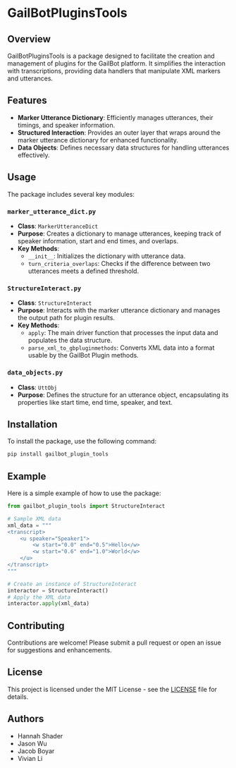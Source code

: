 # GailBotPluginsTools

## Overview

GailBotPluginsTools is a package designed to facilitate the creation and management of plugins for the GailBot platform. It simplifies the interaction with transcriptions, providing data handlers that manipulate XML markers and utterances.

## Features

- **Marker Utterance Dictionary**: Efficiently manages utterances, their timings, and speaker information.
- **Structured Interaction**: Provides an outer layer that wraps around the marker utterance dictionary for enhanced functionality.
- **Data Objects**: Defines necessary data structures for handling utterances effectively.

## Usage

The package includes several key modules:

### `marker_utterance_dict.py`

- **Class**: `MarkerUtteranceDict`
- **Purpose**: Creates a dictionary to manage utterances, keeping track of speaker information, start and end times, and overlaps.
- **Key Methods**:
  - `__init__`: Initializes the dictionary with utterance data.
  - `turn_criteria_overlaps`: Checks if the difference between two utterances meets a defined threshold.

### `StructureInteract.py`

- **Class**: `StructureInteract`
- **Purpose**: Interacts with the marker utterance dictionary and manages the output path for plugin results.
- **Key Methods**:
  - `apply`: The main driver function that processes the input data and populates the data structure.
  - `parse_xml_to_gbpluginmethods`: Converts XML data into a format usable by the GailBot Plugin methods.

### `data_objects.py`

- **Class**: `UttObj`
- **Purpose**: Defines the structure for an utterance object, encapsulating its properties like start time, end time, speaker, and text.

## Installation

To install the package, use the following command:

```bash
pip install gailbot_plugin_tools
```

## Example

Here is a simple example of how to use the package:

```python
from gailbot_plugin_tools import StructureInteract

# Sample XML data
xml_data = """
<transcript>
    <u speaker="Speaker1">
        <w start="0.0" end="0.5">Hello</w>
        <w start="0.6" end="1.0">World</w>
    </u>
</transcript>
"""

# Create an instance of StructureInteract
interactor = StructureInteract()
# Apply the XML data
interactor.apply(xml_data)
```

## Contributing

Contributions are welcome! Please submit a pull request or open an issue for suggestions and enhancements.

## License

This project is licensed under the MIT License - see the [LICENSE](LICENSE) file for details.

## Authors

- Hannah Shader
- Jason Wu
- Jacob Boyar
- Vivian Li
